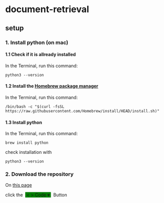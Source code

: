 # document-retrieval

## setup

### 1. Install python (on mac)

#### 1.1 Check if it is allready installed

In the Terminal, run this command:

`python3 --version`

#### 1.2 Install the [Homebrew package manager](https://brew.sh/)

In the Terminal, run this command: 

`/bin/bash -c "$(curl -fsSL https://raw.githubusercontent.com/Homebrew/install/HEAD/install.sh)"`


#### 1.3 Install python

In the Terminal, run this command:

`brew install python`

check installation with

`python3 --version`

### 2. Download the repository

On [this page](https://github.com/tijsvandenheuvel/document-retrieval)

click the &nbsp;<span style="background-color:green"> < > Code ▾ </span>&nbsp; Button


